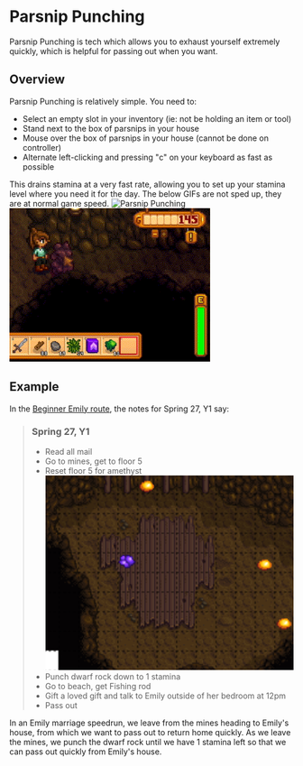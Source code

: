 # Parsnip Punching

Parsnip Punching is tech which allows you to exhaust yourself extremely quickly, which is helpful for passing out when you want.

## Overview

Parsnip Punching is relatively simple. You need to:
- Select an empty slot in your inventory (ie: not be holding an item or tool)
- Stand next to the box of parsnips in your house
- Mouse over the box of parsnips in your house (cannot be done on controller)
- Alternate left-clicking and pressing "c" on your keyboard as fast as possible

This drains stamina at a very fast rate, allowing you to set up your stamina level where you need it for the day. The below GIFs are not sped up, they are at normal game speed.
![Parsnip Punching](../img/parsnip_punching.gif)
![Dwarf Rock Punching](../img/parsnip_punching_dwarf_rock.gif)

## Example

In the [Beginner Emily route](../routes/emily/stardew_marriage_emily_beginner.md), the notes for Spring 27, Y1 say:

> ### Spring 27, Y1
> - Read all mail
> - Go to mines, get to floor 5
> - Reset floor 5 for amethyst
>   ![Amethyst Location](../img/day_27_amethyst.png)
> - Punch dwarf rock down to 1 stamina
> - Go to beach, get Fishing rod
> - Gift a loved gift and talk to Emily outside of her bedroom at 12pm
> - Pass out

In an Emily marriage speedrun, we leave from the mines heading to Emily's house, from which we want to pass out to return home quickly. As we leave the mines, we punch the dwarf rock until we have 1 stamina left so that we can pass out quickly from Emily's house.
